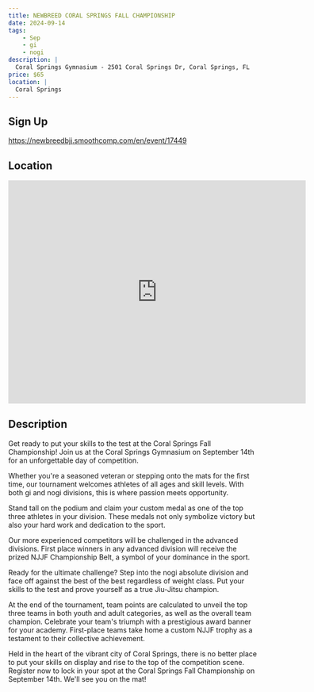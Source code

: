 ```yaml
---
title: NEWBREED CORAL SPRINGS FALL CHAMPIONSHIP
date: 2024-09-14
tags:
    - Sep
    - gi 
    - nogi 
description: |
  Coral Springs Gymnasium - 2501 Coral Springs Dr, Coral Springs, FL
price: $65
location: |
  Coral Springs
---
```

## Sign Up
https://newbreedbjj.smoothcomp.com/en/event/17449

## Location
<iframe src="https://www.google.com/maps/embed?pb=!1m18!1m12!1m3!1d12345.6789!2d-80.2648941!3d26.2612933!2m3!1f0!2f0!3f0!3m2!1i1024!2i768!4f13.1!3m3!1m2!1s0x0%3A0x0!2z26.2612933!5e0!3m2!1sen!2sus!4v1234567890" width="600" height="450" style="border:0;" allowfullscreen="" loading="lazy"></iframe>

## Description
Get ready to put your skills to the test at the Coral Springs Fall Championship! Join us at the Coral Springs Gymnasium
on September 14th for an unforgettable day of competition.


Whether you're a seasoned veteran or stepping onto the mats for the
first time, our tournament welcomes athletes of all ages and skill
levels. With both gi and nogi divisions, this is where passion meets
opportunity.


Stand tall on the podium and claim your custom medal as one of the top
three athletes in your division. These medals not only symbolize victory
but also your hard work and dedication to the sport.


Our more experienced competitors will be challenged in the advanced
divisions. First place winners in any advanced division will receive the
prized NJJF Championship Belt, a symbol of your dominance in the sport.


Ready for the ultimate challenge? Step into the nogi absolute division
and face off against the best of the best regardless of weight class.
Put your skills to the test and prove yourself as a true Jiu-Jitsu
champion.


At the end of the tournament, team points are calculated to unveil the
top three teams in both youth and adult categories, as well as the
overall team champion. Celebrate your team's triumph with a prestigious
award banner for your academy. First-place teams take home a custom NJJF
trophy as a testament to their collective achievement.


Held in the heart of the vibrant city of Coral Springs, there is no
better place to put your skills on display and rise to the top of the
competition scene. Register now to lock in your spot at the Coral
Springs Fall Championship on September 14th. We'll see you on the mat!